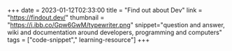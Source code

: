 +++
date = 2023-01-12T02:33:00
title = "Find out about Dev"
link = "https://findout.dev/"
thumbnail = "https://i.ibb.co/Gpw6GwM/typewriter.png"
snippet="question and answer, wiki and documentation around developers, programming and computers"
tags = ["code-snippet"," learning-resource"]
+++

